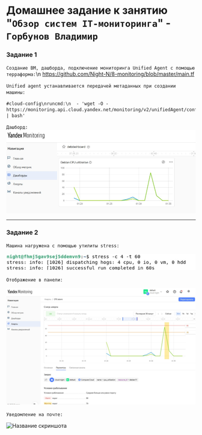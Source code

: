 # Домашнее задание к занятию "`Обзор систем IT-мониторинга`" - `Горбунов Владимир`



### Задание 1

`Создание ВМ, дашборда, подключение мониторинга Unified Agent с помощью терраформа:`\n
https://github.com/Night-N/8-monitoring/blob/master/main.tf

`Unified agent устанавливается передачей метаданных при создании машины:`
```
#cloud-config\nruncmd:\n  - 'wget -O - https://monitoring.api.cloud.yandex.net/monitoring/v2/unifiedAgent/config/install.sh | bash'
```
`Дашборд:`
![Название скриншота](https://github.com/Night-N/8-monitoring/blob/master/mon-dashboard.jpg)



---

### Задание 2

`Машина нагружена с помощью утилиты stress:`

![Название скриншота](https://github.com/Night-N/8-monitoring/blob/master/mon-stress.jpg)


`Отображение в панели:`

![Название скриншота](https://github.com/Night-N/8-monitoring/blob/master/mon-alert2.jpg)



`Уведомление на почте:`


![Название скриншота](https://github.com/Night-N/8-monitoring/blob/master/mon-alert.jpg)

